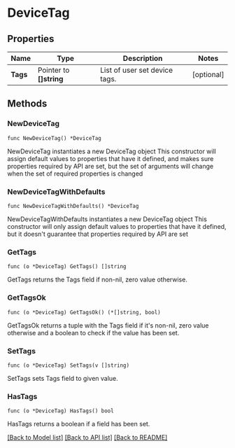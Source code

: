 # DeviceTag

## Properties

Name | Type | Description | Notes
------------ | ------------- | ------------- | -------------
**Tags** | Pointer to **[]string** | List of user set device tags. | [optional] 

## Methods

### NewDeviceTag

`func NewDeviceTag() *DeviceTag`

NewDeviceTag instantiates a new DeviceTag object
This constructor will assign default values to properties that have it defined,
and makes sure properties required by API are set, but the set of arguments
will change when the set of required properties is changed

### NewDeviceTagWithDefaults

`func NewDeviceTagWithDefaults() *DeviceTag`

NewDeviceTagWithDefaults instantiates a new DeviceTag object
This constructor will only assign default values to properties that have it defined,
but it doesn't guarantee that properties required by API are set

### GetTags

`func (o *DeviceTag) GetTags() []string`

GetTags returns the Tags field if non-nil, zero value otherwise.

### GetTagsOk

`func (o *DeviceTag) GetTagsOk() (*[]string, bool)`

GetTagsOk returns a tuple with the Tags field if it's non-nil, zero value otherwise
and a boolean to check if the value has been set.

### SetTags

`func (o *DeviceTag) SetTags(v []string)`

SetTags sets Tags field to given value.

### HasTags

`func (o *DeviceTag) HasTags() bool`

HasTags returns a boolean if a field has been set.


[[Back to Model list]](../README.md#documentation-for-models) [[Back to API list]](../README.md#documentation-for-api-endpoints) [[Back to README]](../README.md)


